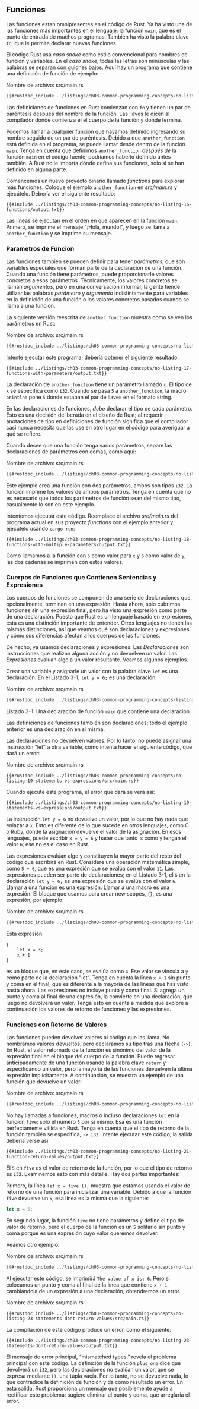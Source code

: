 ## Funciones

Las funciones estan omnipresentes en el código de Rust. Ya ha visto una de las
funciones más importantes en el lenguaje: la función `main`, que es el punto de entrada
de muchos programas. También ha visto la palabra clave `fn`, que le permite
declarar nuevas funciones.

El código Rust usa *caso snake* como estilo convencional para nombres de función y variables.
En el *caso snake*, todas las letras son minúsculas y las palabras se separan con guiones bajos.
Aquí hay un programa que contiene una definición de función de ejemplo:

<span class="filename">Nombre de archivo: src/main.rs</span>

```rust
{{#rustdoc_include ../listings/ch03-common-programming-concepts/no-listing-16-functions/src/main.rs}}
```

Las definiciones de funciones en Rust comienzan con `fn` y tienen un par de paréntesis
después del nombre de la función. Las llaves le dicen al compilador donde comienza el
el cuerpo de la función y donde termina.

Podemos llamar a cualquier función que hayamos definido ingresando su nombre seguido de un par
de paréntesis. Debido a que `another_function` está definida en el programa, se puede
llamar desde dentro de la función `main`. Tenga en cuenta que definimos `another_function`
*después de* la función `main` en el código fuente; podríamos haberlo definido antes
también. A Rust no le importa dónde defina sus funciones, solo si se han
definido en alguna parte.

Comencemos un nuevo proyecto binario llamado *functions* para explorar más funciones.
Coloque el ejemplo `another_function` en *src/main.rs* y ejecútelo.
Debería ver el siguiente resultado:

```console
{{#include ../listings/ch03-common-programming-concepts/no-listing-16-functions/output.txt}}
```

Las líneas se ejecutan en el orden en que aparecen en la función `main`.
Primero, se imprime el mensaje "¡Hola, mundo!", y luego se llama a `another_function`
y se imprime su mensaje.

### Parametros de Funcion

Las funciones también se pueden definir para tener *parámetros*, que son variables especiales
que forman parte de la declaracion de una función. Cuando una función tiene parámetros,
puede proporcionarle valores concretos a esos parámetros. Técnicamente,
los valores concretos se llaman *argumentos*, pero en una conversación informal, la gente tiende
utilizar las palabras *parámetro* y *argumento* indistintamente para
variables en la definición de una función o los valores concretos pasados ​​cuando
se llama a una función.

La siguiente versión reescrita de `another_function` muestra como se ven los parámetros
en Rust:

<span class="filename">Nombre de archivo: src/main.rs</span>

```rust
{{#rustdoc_include ../listings/ch03-common-programming-concepts/no-listing-17-functions-with-parameters/src/main.rs}}
```

Intente ejecutar este programa; debería obtener el siguiente resultado:


```console
{{#include ../listings/ch03-common-programming-concepts/no-listing-17-functions-with-parameters/output.txt}}
```

La declaración de `another_function` tiene un parámetro llamado `x`. El tipo de
`x` se especifica como `i32`. Cuando se pasa `5` a `another_function`,
la macro `println!` pone `5` donde estaban el par de llaves en el formato
string.

En las declaraciones de funciones, *debe* declarar el tipo de cada parámetro. Esto es
una decisión deliberada en el diseño de Rust; al requerir anotaciones de tipo en
definiciones de función significa que el compilador casi nunca necesita que las use
en otro lugar en el código para averiguar a qué se refiere.

Cuando desee que una función tenga varios parámetros, separe las 
declaraciones de parámetros con comas, como aqui:

<span class="filename">Nombre de archivo: src/main.rs</span>

```rust
{{#rustdoc_include ../listings/ch03-common-programming-concepts/no-listing-18-functions-with-multiple-parameters/src/main.rs}}
```

Este ejemplo crea una función con dos parámetros, ambos son tipos `i32`.
La función imprime los valores de ambos parámetros. Tenga en cuenta que
no es necesario que todos los parámetros de función sean del mismo tipo, casualmente lo son
en este ejemplo.

Intentemos ejecutar este código. Reemplace el archivo *src/main.rs* del programa actual 
en sus proyecto *functions* con el ejemplo anterior y ejecútelo usando `cargo run`:

```console
{{#include ../listings/ch03-common-programming-concepts/no-listing-18-functions-with-multiple-parameters/output.txt}}
```

Como llamamos a la función con `5` como valor para `x` y `6`
como valor de `y`, las dos cadenas se imprimen con estos valores.

### Cuerpos de Funciones que Contienen Sentencias y Expresiones

Los cuerpos de funciones se componen de una serie de declaraciones que, opcionalmente, terminan en una
expresión. Hasta ahora, solo cubrimos funciones sin una expresión final,
pero ha visto una expresión como parte de una declaración. Puesto que Rust es un
lenguaje basado en expresiones, esta es una distinción importante de entender.
Otros lenguajes no tienen las mismas distinciones, así que veamos qué
son declaraciones y expresiones y cómo sus diferencias afectan a los cuerpos de
las funciones.

De hecho, ya usamos declaraciones y expresiones. Las *Declaraciones* son
instrucciones que realizan alguna acción y no devuelven un valor. Las *Expresiones*
evaluan algo a un valor resultante. Veamos algunos ejemplos.

Crear una variable y asignarle un valor con la palabra clave `let` es una
declaración. En el Listado 3-1, `let y = 6;` es una declaración.

<span class="filename">Nombre de archivo: src/main.rs</span>

```rust
{{#rustdoc_include ../listings/ch03-common-programming-concepts/listing-03-01/src/main.rs}}
```

<span class="caption">Listado 3-1: Una declaración de función `main` que contiene una declaración</span>

Las definiciones de funciones también son declaraciones; todo el ejemplo anterior es una
declaración en sí misma.

Las declaraciones no devuelven valores. Por lo tanto, no puede asignar una instrucción "let"
a otra variable, como intenta hacer el siguiente código, que dará un error:

<span class="filename">Nombre de archivo: src/main.rs</span>

```rust,ignore,does_not_compile
{{#rustdoc_include ../listings/ch03-common-programming-concepts/no-listing-19-statements-vs-expressions/src/main.rs}}
```

Cuando ejecute este programa, el error que dará se verá así:

```console
{{#include ../listings/ch03-common-programming-concepts/no-listing-19-statements-vs-expressions/output.txt}}
```

La instrucción `let y = 6` no devuelve un valor, por lo que no hay nada que enlazar a
`x`. Esto es diferente de lo que sucede en otros lenguajes, como
C ó Ruby, donde la asignación devuelve el valor de la asignación. En esos
lenguajes, puede escribir `x = y = 6` y hacer que tanto` x` como `y` tengan el valor
`6`; ese no es el caso en Rust.

Las expresiones evalúan algo y constituyen la mayor parte del resto del código que
escribirá en Rust. Considere una operación matemática simple, como `5 + 6`, que
es una expresión que se evalúa con el valor `11`. Las expresiones pueden ser parte de
declaraciones; en el Listado 3-1, el `6` en la declaración `let y = 6;` es una
expresión que se evalúa con el valor `6`. Llamar a una función es una
expresión. Llamar a una macro es una expresión. El bloque que usamos para crear
new scopes, `{}`, es una expresión, por ejemplo:

<span class="filename">Nombre de archivo: src/main.rs</span>

```rust
{{#rustdoc_include ../listings/ch03-common-programming-concepts/no-listing-20-blocks-are-expressions/src/main.rs}}
```

Esta expresión:

```rust,ignore
{
    let x = 3;
    x + 1
}
```

es un bloque que, en este caso, se evalúa como `4`. Ese valor se vincula a `y`
como parte de la declaración "let". Tenga en cuenta la línea `x + 1` sin punto y coma en
el final, que es diferente a la mayoría de las líneas que has visto hasta ahora. Las expresiones
no incluye punto y coma final. Si agrega un punto y coma al final de una
expresión, la convierte en una declaración, que luego no devolverá un valor.
Tenga esto en cuenta a medida que explore a continuación los valores de retorno de funciones y las expresiones.

### Funciones con Retorno de Valores

Las funciones pueden devolver valores al código que las llama. No nombramos
valores devueltos, pero declaramos su tipo tras una flecha (`->`). En Rust, el
valor retornado de la función es sinónimo del valor de la expresión final en
el bloque del cuerpo de la función. Puede regresar anticipadamente de una función
usando la palabra clave `return` y especificando un valor, pero la mayoría de las funciones devuelven
la última expresión implícitamente. A continuación, se muestra un ejemplo de una función que devuelve un
valor:

<span class="filename">Nombre de archivo: src/main.rs</span>

```rust
{{#rustdoc_include ../listings/ch03-common-programming-concepts/no-listing-21-function-return-values/src/main.rs}}
```

No hay llamadas a funciones, macros o incluso declaraciones `let` en la
función `five`; solo el número `5` por sí mismo. Esa es una función perfectamente válida en
Rust. Tenga en cuenta que el tipo de retorno de la función también se especifica, `-> i32`. Intente
ejecutar este código; la salida debería verse así:

```console
{{#include ../listings/ch03-common-programming-concepts/no-listing-21-function-return-values/output.txt}}
```

El `5` en `five` es el valor de retorno de la función, por lo que el tipo de retorno
es `i32`. Examinemos esto con más detalle. Hay dos partes importantes:

Primero, la línea `let x = five ();` muestra que estamos usando el valor de retorno de una
función para inicializar una variable. Debido a que la función `five` devuelve un `5`,
esa línea es la misma que la siguiente:

```rust
let x = 5;
```

En segundo lugar, la función `five` no tiene parámetros y define el tipo de
valor de retorno, pero el cuerpo de la función es un `5` solitario sin punto y coma
porque es una expresión cuyo valor queremos devolver.

Veamos otro ejemplo:

<span class="filename">Nombre de archivo: src/main.rs</span>

```rust
{{#rustdoc_include ../listings/ch03-common-programming-concepts/no-listing-22-function-parameter-and-return/src/main.rs}}
```

Al ejecutar este código, se imprimirá `The value of x is: 6`. Pero si colocamos un
punto y coma al final de la línea que contiene `x + 1`, cambiándola de un
expresión a una declaración, obtendremos un error.

<span class="filename">Nombre de archivo: src/main.rs</span>

```rust,ignore,does_not_compile
{{#rustdoc_include ../listings/ch03-common-programming-concepts/no-listing-23-statements-dont-return-values/src/main.rs}}
```

La compilación de este código produce un error, como el siguiente:

```console
{{#include ../listings/ch03-common-programming-concepts/no-listing-23-statements-dont-return-values/output.txt}}
```

El mensaje de error principal, “mismatched types,” revela el problema principal con este
código. La definición de la función `plus_one` dice que devolverá un
`i32`, pero las declaraciones no evalúan un valor, que se expresa mediante `()`,
una tupla vacía. Por lo tanto, no se devuelve nada, lo que contradice la definición de función
y da como resultado un error. En esta salida, Rust proporciona un mensaje que
posiblemente ayude a rectificar este problema: sugiere eliminar el punto y coma, que
arreglaría el error.
